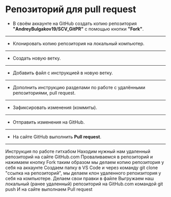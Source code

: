 # Репозиторий для **pull request**
* В своём аккаунте на GitHub создать копию репозитория **"AndreyBulgakov19/SCV_GitPR"** с помощью кнопки **"Fork"**.
---
* Клонировать копию репозитория на локальный компьютер.
---
* Создать новую ветку.
---
* Добавить файл с инструкцией в новую ветку.
---
* Дополнить инструкцию разделами по работе с удалёнными репозиториями, pull request.
---
* Зафиксировать изменения (коммиты).
---
* Отправить изменения на GitHub.
---
* На сайте GitHub выполнить **Pull request**.
---
Инструкция по работе гитхабом
Находим нужный нам удаленный репозиторий на сайте GitHub.com
Проваливаемся в репозиторий и нажимаем кнопку Fork
таким образом мы делаем копию репозитория у себя на аккаунте
Создаем папку в VS Code и через команду git clone "ссылка на репозиторий", мы делаем клон удаленного репоизитория у себя на компьютере.
Делаем свои правки в файле
Выгружаем наш локальный (ранее удаленный) репозиторий на GitHub.com 
командой git push
И на сайте выполнаем Pull request